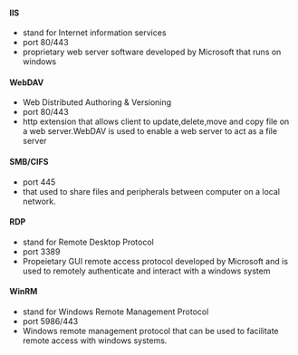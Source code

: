 #### IIS
- stand for Internet information services
- port 80/443
- proprietary web server software developed by Microsoft that runs on windows

#### WebDAV
- Web Distributed Authoring & Versioning
- port 80/443
- http extension that allows client to update,delete,move and copy file on a web server.WebDAV is used to enable a web server to act as a file server

#### SMB/CIFS
- port 445
- that used to share files and peripherals between computer on a local network.
#### RDP
- stand for Remote Desktop Protocol
- port 3389
- Propeietary GUI remote access protocol developed by Microsoft and is used to remotely authenticate and interact with a windows system
#### WinRM
- stand for Windows Remote Management Protocol
- port 5986/443
- Windows remote management protocol that can be used to facilitate remote access with windows systems.
